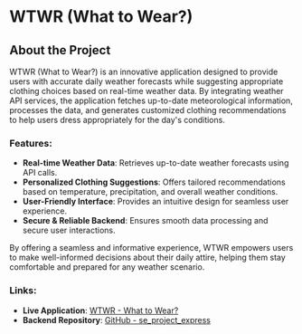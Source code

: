 # WTWR (What to Wear?)

## About the Project

WTWR (What to Wear?) is an innovative application designed to provide users with accurate daily weather forecasts while suggesting appropriate clothing choices based on real-time weather data. By integrating weather API services, the application fetches up-to-date meteorological information, processes the data, and generates customized clothing recommendations to help users dress appropriately for the day's conditions.

### Features:
- **Real-time Weather Data**: Retrieves up-to-date weather forecasts using API calls.
- **Personalized Clothing Suggestions**: Offers tailored recommendations based on temperature, precipitation, and overall weather conditions.
- **User-Friendly Interface**: Provides an intuitive design for seamless user experience.
- **Secure & Reliable Backend**: Ensures smooth data processing and secure user interactions.

By offering a seamless and informative experience, WTWR empowers users to make well-informed decisions about their daily attire, helping them stay comfortable and prepared for any weather scenario.

### Links:
- **Live Application**: [WTWR - What to Wear?](https://styleforecast.vercel.app/)
- **Backend Repository**: [GitHub - se_project_express](https://github.com/aniahb101/se_project_express)

